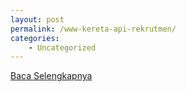 ```yaml
---
layout: post
permalink: /www-kereta-api-rekrutmen/
categories:
    - Uncategorized
---
```


[Baca Selengkapnya](/03)
